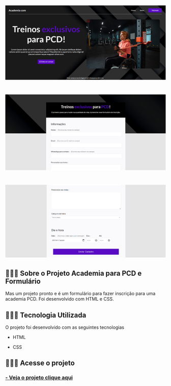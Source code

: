 <h1>
        <img src="img/Captura2.png">
</h1>
<h1>
        <img src="img/Captura.png">
</h1>
<h1>
        <img src="img/Captura1.png">
</h1>


## 👩🏽‍💻 Sobre o Projeto Academia para PCD e Formulário 

Mas um projeto pronto e é um formulário para fazer inscrição para uma academia PCD. Foi desenvolvido com HTML e CSS.


## 👩🏽‍💻 Tecnologia Utilizada

O projeto foi desenvolvido com as seguintes tecnologias

- HTML

- CSS

## 👩🏽‍💻 Acesse o projeto

 <h3>
        <a href="https://lyrisnunes.github.io/academia-pcd/"> - Veja o projeto clique aqui </a>
</h3>